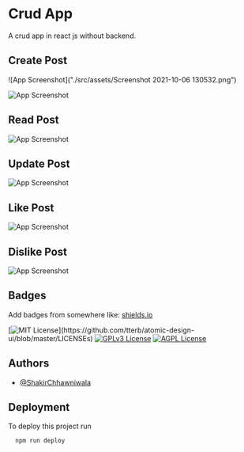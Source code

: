 # Crud App

A crud app in react js without backend.

## Create Post

![App Screenshot]("./src/assets/Screenshot 2021-10-06 130532.png")

![App Screenshot]("./src/assets/Screenshot2.png")

## Read Post

![App Screenshot]("./src/assets/read.png")

## Update Post

![App Screenshot]("./src/assets/update.png")

## Like Post

![App Screenshot]("./src/assets/like.png")

## Dislike Post

![App Screenshot]("./src/assets/dislike.png")

## Badges

Add badges from somewhere like: [shields.io](https://shields.io/)

[![MIT License](https://img.shields.io/apm/l/atomic-design-ui.svg?)](https://github.com/tterb/atomic-design-ui/blob/master/LICENSEs)
[![GPLv3 License](https://img.shields.io/badge/License-GPL%20v3-yellow.svg)](https://opensource.org/licenses/)
[![AGPL License](https://img.shields.io/badge/license-AGPL-blue.svg)](http://www.gnu.org/licenses/agpl-3.0)

## Authors

- [@ShakirChhawniwala](https://www.github.com/octokatherine)

## Deployment

To deploy this project run

```bash
  npm run deploy
```
